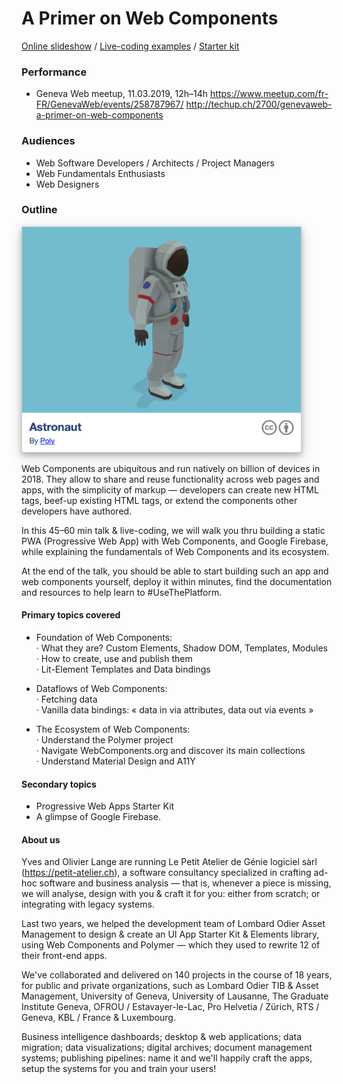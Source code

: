 # A Primer on Web Components

[Online slideshow](https://ptat.ch/webcomponents-primer) / [Live-coding examples](https://ptat.ch/webcomponents-examples) / [Starter kit](https://ptat.ch/webcomponents-starter)

### Performance

* Geneva Web meetup, 11.03.2019, 12h–14h
  https://www.meetup.com/fr-FR/GenevaWeb/events/258787967/
  http://techup.ch/2700/genevaweb-a-primer-on-web-components

### Audiences

* Web Software Developers / Architects / Project Managers
* Web Fundamentals Enthusiasts
* Web Designers

### Outline

<a href="http://model-viewer.glitch.me"><img height="360" title="Astronaut by Poly · Example of using a ‹model-viewer› web component" src="public/images/models/model-viewer-astronaut.png" style="border: 1px solid #cecece; box-shadow: 0 4px 8px 0 rgba(0, 0, 0, 0.2), 0 6px 20px 0 rgba(0, 0, 0, 0.19)"></a>

Web Components are ubiquitous and run natively on billion of devices in 2018. They allow to share and reuse functionality across web pages and apps, with the simplicity of markup — developers can create new HTML tags, beef-up existing HTML tags, or extend the components other developers have authored.

In this 45–60 min talk & live-coding, we will walk you thru building a static PWA (Progressive Web App) with Web Components, and Google Firebase, while explaining the fundamentals of Web Components and its ecosystem.

At the end of the talk, you should be able to start building such an app and web components yourself, deploy it within minutes, find the documentation and resources to help learn to #UseThePlatform.

#### Primary topics covered

* Foundation of Web Components:  
· What they are? Custom Elements, Shadow DOM, Templates, Modules  
· How to create, use and publish them  
· Lit-Element Templates and Data bindings

* Dataflows of Web Components:  
· Fetching data  
· Vanilla data bindings: « data in via attributes, data out via events »

* The Ecosystem of Web Components:  
· Understand the Polymer project  
· Navigate WebComponents.org and discover its main collections  
· Understand Material Design and A11Y

#### Secondary topics

* Progressive Web Apps Starter Kit
* A glimpse of Google Firebase.

#### About us

Yves and Olivier Lange are running Le Petit Atelier de Génie logiciel sàrl (https://petit-atelier.ch), a software consultancy specialized in crafting ad-hoc software and business analysis — that is, whenever a piece is missing, we will analyse, design with you & craft it for you: either from scratch; or integrating with legacy systems.

Last two years, we helped the development team of Lombard Odier Asset Management to design & create an UI App Starter Kit & Elements library, using Web Components and Polymer — which they used to rewrite 12 of their front-end apps.

We've collaborated and delivered on 140 projects in the course of 18 years, for public and private organizations, such as Lombard Odier TIB & Asset Management, University of Geneva, University of Lausanne, The Graduate Institute Geneva, OFROU / Estavayer-le-Lac, Pro Helvetia / Zürich, RTS / Geneva, KBL / France & Luxembourg.

Business intelligence dashboards; desktop & web applications; data migration; data visualizations; digital archives; document management systems; publishing pipelines: name it and we'll happily craft the apps, setup the systems for you and train your users!
